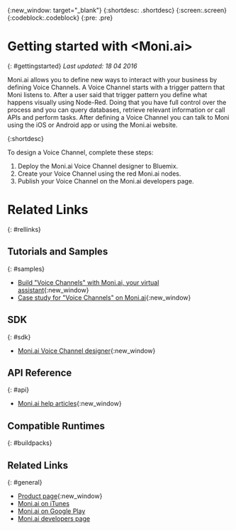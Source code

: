 {:new_window: target="_blank"}
{:shortdesc: .shortdesc}
{:screen:.screen}
{:codeblock:.codeblock}
{:pre: .pre}

<!-- Moni.ai service description on Bluemix  -->


# Getting started with <Moni.ai>
{: #gettingstarted}
*Last updated: 18 04 2016*

Moni.ai allows you to define new ways to interact with your business by defining Voice Channels. A Voice Channel starts with a trigger pattern that Moni listens to. After a user said that trigger pattern you define what happens visually using Node-Red. Doing that you have full control over the process and you can query databases, retrieve relevant information or call APIs and perform tasks.
After defining a Voice Channel you can talk to Moni using the iOS or Android app or using the Moni.ai website.

{:shortdesc}

To design a Voice Channel, complete these steps: 

1. Deploy the Moni.ai Voice Channel designer to Bluemix.
2. Create your Voice Channel using the red Moni.ai nodes.
3. Publish your Voice Channel on the Moni.ai developers page.

# Related Links
{: #rellinks}
## Tutorials and Samples
{: #samples}
* [Build "Voice Channels" with Moni.ai, your virtual assistant](https://developer.ibm.com/bluemix/2016/02/10/voice-channels-with-moni-ai-virtual-assistant/){:new_window}
* [Case study for "Voice Channels" on Moni.ai](https://developer.ibm.com/bluemix/2016/04/07/voice-channels-on-moni-ai/){:new_window}
## SDK
{: #sdk}
* [Moni.ai Voice Channel designer](https://hub.jazz.net/deploy/index.html?repository=https://hub.jazz.net/git/moniai/voice-channel-design){:new_window}
## API Reference
{: #api}
* [Moni.ai help articles](http://blog.moni.ai){:new_window}
## Compatible Runtimes
{: #buildpacks}
## Related Links
{: #general}
* [Product page](http://business.moni.ai){:new_window}
* [Moni.ai on iTunes](https://itunes.apple.com/us/app/moni.ai/id964152543)
* [Moni.ai on Google Play](https://play.google.com/store/apps/details?id=com.tagonsoft.askmoni)
* [Moni.ai developers page](https://moni.ai/developers)
